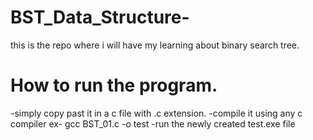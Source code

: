 # BST_Data_Structure-
this is the repo where i will have my learning about binary search tree.

# How to run the program.
-simply copy past it in a c file with .c extension.
-compile it using any c compiler ex- gcc BST_01.c -o test 
-run the newly created test.exe file 
